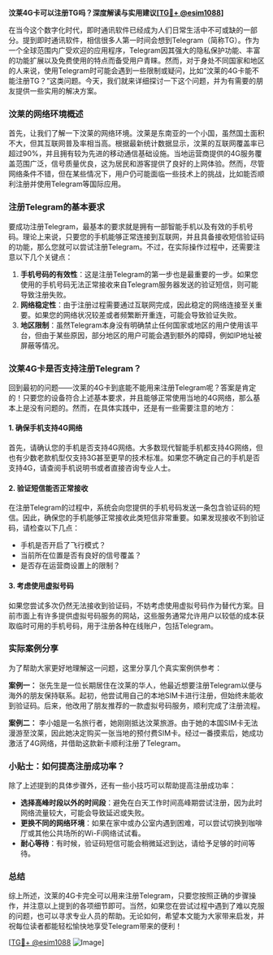 **汶莱4G卡可以注册TG吗？深度解读与实用建议[[TG💪+ @esim1088](https://t.me/s/esim1088)]**

在当今这个数字化时代，即时通讯软件已经成为人们日常生活中不可或缺的一部分。提到即时通讯软件，相信很多人第一时间会想到Telegram（简称TG）。作为一个全球范围内广受欢迎的应用程序，Telegram因其强大的隐私保护功能、丰富的功能扩展以及免费使用的特点而备受用户青睐。然而，对于身处不同国家和地区的人来说，使用Telegram时可能会遇到一些限制或疑问，比如“汶莱的4G卡能不能注册TG？”这类问题。今天，我们就来详细探讨一下这个问题，并为有需要的朋友提供一些实用的解决方案。

### 汶莱的网络环境概述

首先，让我们了解一下汶莱的网络环境。汶莱是东南亚的一个小国，虽然国土面积不大，但其互联网普及率相当高。根据最新统计数据显示，汶莱的互联网覆盖率已超过90%，并且拥有较为先进的移动通信基础设施。当地运营商提供的4G服务覆盖范围广泛，信号质量优良，这为居民和游客提供了良好的上网体验。然而，尽管网络条件不错，但在某些情况下，用户仍可能面临一些技术上的挑战，比如能否顺利注册并使用Telegram等国际应用。

### 注册Telegram的基本要求

要成功注册Telegram，最基本的要求就是拥有一部智能手机以及有效的手机号码。理论上来说，只要您的手机能够正常连接到互联网，并且具备接收短信验证码的功能，那么您就可以尝试注册Telegram。不过，在实际操作过程中，还需要注意以下几个关键点：

1. **手机号码的有效性**：这是注册Telegram的第一步也是最重要的一步。如果您使用的手机号码无法正常接收来自Telegram服务器发送的验证短信，则可能导致注册失败。
2. **网络稳定性**：由于注册过程需要通过互联网完成，因此稳定的网络连接至关重要。如果您的网络状况较差或者频繁断开重连，可能会导致验证失败。
3. **地区限制**：虽然Telegram本身没有明确禁止任何国家或地区的用户使用该平台，但由于某些原因，部分地区的用户可能会遇到额外的障碍，例如IP地址被屏蔽等情况。

### 汶莱4G卡是否支持注册Telegram？

回到最初的问题——汶莱的4G卡到底能不能用来注册Telegram呢？答案是肯定的！只要您的设备符合上述基本要求，并且能够正常使用当地的4G网络，那么基本上是没有问题的。然而，在具体实践中，还是有一些需要注意的地方：

#### 1. 确保手机支持4G网络
首先，请确认您的手机是否支持4G网络。大多数现代智能手机都支持4G网络，但也有少数老款机型仅支持3G甚至更早的技术标准。如果您不确定自己的手机是否支持4G，请查阅手机说明书或者直接咨询专业人士。

#### 2. 验证短信能否正常接收
在注册Telegram的过程中，系统会向您提供的手机号码发送一条包含验证码的短信。因此，确保您的手机能够正常接收此类短信非常重要。如果发现接收不到验证码，请检查以下几点：
   - 手机是否开启了飞行模式？
   - 当前所在位置是否有良好的信号覆盖？
   - 是否存在运营商设置上的限制？

#### 3. 考虑使用虚拟号码
如果您尝试多次仍然无法接收到验证码，不妨考虑使用虚拟号码作为替代方案。目前市面上有许多提供虚拟号码服务的网站，这些服务通常允许用户以较低的成本获取临时可用的手机号码，用于注册各种在线账户，包括Telegram。

### 实际案例分享

为了帮助大家更好地理解这一问题，这里分享几个真实案例供参考：

**案例一：**
张先生是一位长期居住在汶莱的华人，他最近想要注册Telegram以便与海外的朋友保持联系。起初，他尝试用自己的本地SIM卡进行注册，但始终未能收到验证码。后来，他改用了朋友推荐的一款虚拟号码服务，顺利完成了注册流程。

**案例二：**
李小姐是一名旅行者，她刚刚抵达汶莱旅游。由于她的本国SIM卡无法漫游至汶莱，因此她决定购买一张当地的预付费SIM卡。经过一番摸索后，她成功激活了4G网络，并借助这款新卡顺利注册了Telegram。

### 小贴士：如何提高注册成功率？

除了上述提到的具体步骤外，还有一些小技巧可以帮助提高注册成功率：

- **选择高峰时段以外的时间段**：避免在白天工作时间高峰期尝试注册，因为此时网络流量较大，可能会导致延迟或失败。
- **更换不同的网络环境**：如果在家中或办公室内遇到困难，可以尝试切换到咖啡厅或其他公共场所的Wi-Fi网络试试看。
- **耐心等待**：有时候，验证码短信可能会稍微延迟到达，请给予足够的时间等待。

### 总结

综上所述，汶莱的4G卡完全可以用来注册Telegram，只要您按照正确的步骤操作，并注意以上提到的各项细节即可。当然，如果您在尝试过程中遇到了难以克服的问题，也可以寻求专业人员的帮助。无论如何，希望本文能为大家带来启发，并祝每位读者都能轻松愉快地享受Telegram带来的便利！

[[TG💪+ @esim1088](https://t.me/s/esim1088) ![Image](https://i.postimg.cc/4NQfJmqS/Snipaste-2025-05-13-00-14-12.png)]